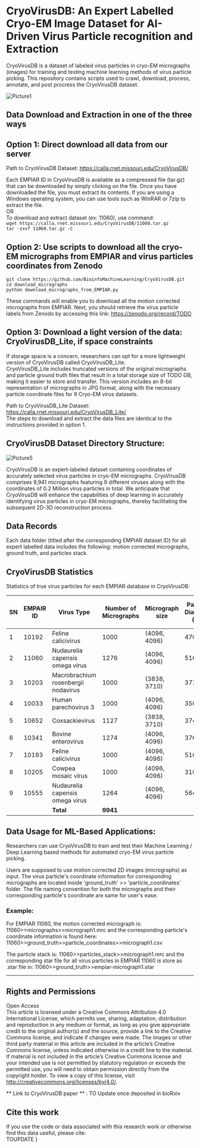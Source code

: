 # CryoVirusDB: An Expert Labelled Cryo-EM Image Dataset for AI-Driven Virus Particle recognition and Extraction
CryoVirusDB is a dataset of labeled virus particles in cryo-EM micrographs (images) for training and testing machine learning methods of virus particle picking. This repository contains scripts used to crawl, download, process, annotate, and post procress the CryoVirusDB dataset.

![Picture1](https://github.com/BioinfoMachineLearning/CryoVirusDB/assets/24986485/4def3167-c8c9-4a46-ab94-b6a57146c078)


## Data Download and Extraction in one of the three ways

## Option 1: Direct download all data from our server

Path to CryoVirusDB Dataset: https://calla.rnet.missouri.edu/CryoVirusDB/

Each EMPIAR ID in CryoVirusDB is available as a compressed file (tar.gz) that can be downloaded by simply clicking on the file. Once you have downloaded the file, you must extract its contents. If you are using a Windows operating system, you can use tools such as WinRAR or 7zip to extract the file. \
OR \
To download and extract dataset (ex: 11060), use command: \
`wget https://calla.rnet.missouri.edu/CryoVirusDB/11060.tar.gz` \
`tar -zxvf 11060.tar.gz -C` 


## Option 2: Use scripts to download all the cryo-EM micrographs from EMPIAR and virus particles coordinates from Zenodo
`git clone https://github.com/BioinfoMachineLearning/CryoVirusDB.git` \
`cd download_micrographs` \
`python download_micrographs_from_EMPIAR.py` 

These commands will enable you to download all the motion corrected micrographs from EMPIAR. Next, you should retrieve the virus particle labels from Zenodo by accessing this link: https://zenodo.org/record/TODO


## Option 3: Download a light version of the data: CryoVirusDB_Lite, if space constraints
If storage space is a concern, researchers can opt for a more lightweight version of CryoVirusDB called CryoVirusDB_Lite.  
CryoVirusDB_Lite includes truncated versions of the original micrographs and particle ground truth files that result in a total storage size of TODO GB, making it easier to store and transfer. This version includes an 8-bit representation of micrographs in JPG format, along with the necessary particle coordinate files for 9 Cryo-EM virus datasets.

Path to CryoVirusDB_Lite Dataset: https://calla.rnet.missouri.edu/CryoVirusDB_Lite/ \
The steps to download and extract the data files are identical to the instructions provided in option 1.


## CryoVirusDB Dataset Directory Structure:

![Picture5](https://github.com/BioinfoMachineLearning/CryoVirusDB/assets/24986485/b0b24c85-476d-43dd-b4e6-d77685f058fe)


CryoVirusDB is an expert-labeled dataset containing coordinates of accurately selected virus particles in cryo-EM micrographs. CryoVirusDB comprises 9,941 micrographs featuring 9 different viruses along with the coordinates of 0.2 Million virus particles in total. We anticipate that CryoVirusDB will enhance the capabilities of deep learning in accurately identifying virus particles in cryo-EM micrographs, thereby facilitating the subsequent 2D-3D reconstruction process. 


## Data Records


Each data folder (titled after the corresponding EMPIAR dataset ID) for all expert labelled data includes the following: motion corrected micrographs, ground truth, and particles stack. 


## CryoVirusDB Statistics
Statistics of true virus particles for each EMPIAR database in CryoVirusDB: 

| **SN** | **EMPAIR ID** | **Virus Type**                      | **Number of<br>Micrographs** | **Micrograph size** | **Particle<br>Diameter (px)** | **Number of True<br>Virus Particles** |
| ------ | ------------- | ----------------------------------- | ---------------------------- | ------------------- | ----------------------------- | ------------------------------------- |
| 1      | 10192         | Feline calicivirus                  | 1000                         | (4096, 4096)        | 470                           | 9660                                  |
| 2      | 11060         | Nudaurelia capensis omega virus     | 1276                         | (4096, 4096)        | 516                           | 11916                                 |
| 3      | 10203         | Macrobrachium rosenbergii nodavirus | 1000                         | (3838, 3710)        | 377                           | 16601                                 |
| 4      | 10033         | Human parechovirus 3                | 1000                         | (4096, 4096)        | 350                           | 55732                                 |
| 5      | 10652         | Coxsackievirus                      | 1127                         | (3838, 3710)        | 374                           | 11144                                 |
| 6      | 10341         | Bovine enterovirus                  | 1274                         | (4096, 4096)        | 376                           | 22694                                 |
| 7      | 10193         | Feline calicivirus                  | 1000                         | (4096, 4096)        | 516                           | 4103                                  |
| 8      | 10205         | Cowpea mosaic virus                 | 1000                         | (4096, 4096)        | 310                           | 55471                                 |
| 9      | 10555         | Nudaurelia capensis omega virus     | 1264                         | (4096, 4096)        | 564                           | 34488                                 |
|        |               | **Total**                           | **9941**                     |                     |                               | **221809**                            |

## Data Usage for ML-Based Applications:

Researchers can use CryoVirusDB to train and test their Machine Learning / Deep Learning based methods for automated cryo-EM virus particle picking. 

Users are supposed to use motion corrected 2D images (micrographs) as input. The virus particle's coordinate information for corresponding micrographs are located inside 'ground_truth' >>
'particle_coordinates' folder. The file naming convention for both the micrographs and their corresponding particle's coordinate are same for user's ease. 

### Example: 
For EMPIAR 11060, the motion corrected micrograph is: 11060>>micrographs>>micrograph1.mrc 
and the corresponding particle's coordinate information is found here: 11060>>ground_truth>>particle_coordinates>>micrograph1.csv

The particle stack is: 11060>>particles_stack>>micrograph1.mrc 
and the corresponding star file for all virus particles in EMPIAR 11060 is store as .star file in: 11060>>ground_truth>>empiar-micrograph1.star 


-----

## Rights and Permissions
Open Access \
This article is licensed under a Creative Commons Attribution 4.0 International License, which permits use, sharing, adaptation, distribution and reproduction in any medium or format, as long as you give appropriate credit to the original author(s) and the source, provide a link to the Creative Commons license, and indicate if changes were made. The images or other third party material in this article are included in the article’s Creative Commons license, unless indicated otherwise in a credit line to the material. If material is not included in the article’s Creative Commons license and your intended use is not permitted by statutory regulation or exceeds the permitted use, you will need to obtain permission directly from the copyright holder. To view a copy of this license, visit http://creativecommons.org/licenses/by/4.0/.


** Link to CryoVirusDB paper ** : TO Update once deposited in bioRxiv

## Cite this work
If you use the code or data associated with this research work or otherwise find this data useful, please cite: \
TOUPDATE
}
